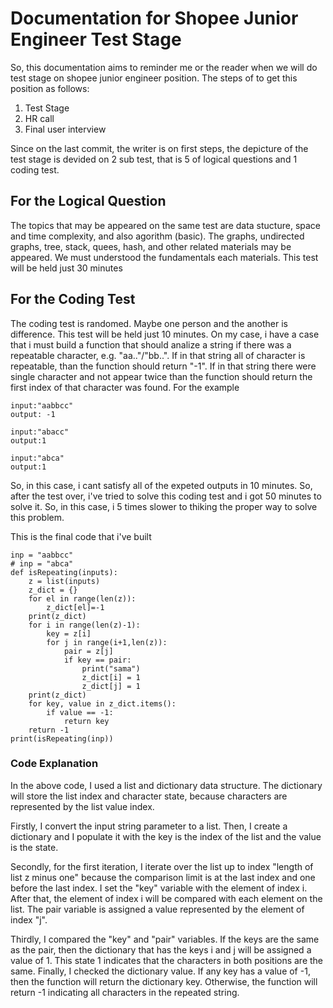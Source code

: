 # Documentation for Shopee Junior Engineer Test Stage

So, this documentation aims to reminder me or the reader when we will do test stage on shopee junior engineer position. The steps of to get this position as follows:
1. Test Stage
2. HR call
3. Final user interview

Since on the last commit, the writer is on first steps, the depicture of the test stage is devided on 2 sub test, that is 5 of logical questions and 1 coding test.

## For the Logical Question
The topics that may be appeared on the same test are data stucture, space and time complexity, and also agorithm (basic). The graphs, undirected graphs, tree, stack, quees, hash, and other related materials may be appeared. We must understood the fundamentals each materials. This test will be held just 30 minutes

## For the Coding Test
The coding test is randomed. Maybe one person and the another is difference. This test will be held just 10 minutes. On my case, i have a case that i must build a function that should analize a string if there was a repeatable character, e.g. "aa.."/"bb..". If in that string all of character is repeatable, than the function should return "-1". If in that string there were single character and not appear twice than the function should return the first index of that character was found.
For the example
```
input:"aabbcc"
output: -1

input:"abacc"
output:1

input:"abca"
output:1
```
So, in this case, i cant satisfy all of the expeted outputs in 10 minutes. So, after the test over, i've tried to solve this coding test and i got 50 minutes to solve it. So, in this case, i 5 times slower to thiking the proper way to solve this problem.

This is the final code that i've built
```
inp = "aabbcc"
# inp = "abca"
def isRepeating(inputs):
    z = list(inputs)
    z_dict = {}
    for el in range(len(z)):
        z_dict[el]=-1
    print(z_dict)
    for i in range(len(z)-1):
        key = z[i]
        for j in range(i+1,len(z)):
            pair = z[j]
            if key == pair:
                print("sama")
                z_dict[i] = 1
                z_dict[j] = 1  
    print(z_dict)       
    for key, value in z_dict.items():
        if value == -1:
            return key 
    return -1
print(isRepeating(inp))
```
### Code Explanation
In the above code, I used a list and dictionary data structure. The dictionary will store the list index and character state, because characters are represented by the list value index.

Firstly, I convert the input string parameter to a list. Then, I create a dictionary and I populate it with the key is the index of the list and the value is the state.

Secondly, for the first iteration, I iterate over the list up to index "length of list z minus one" because the comparison limit is at the last index and one before the last index. I set the "key" variable with the element of index i. After that, the element of index i will be compared with each element on the list. The pair variable is assigned a value represented by the element of index "j".

Thirdly, I compared the "key" and "pair" variables. If the keys are the same as the pair, then the dictionary that has the keys i and j will be assigned a value of 1. This state 1 indicates that the characters in both positions are the same.
Finally, I checked the dictionary value. If any key has a value of -1, then the function will return the dictionary key. Otherwise, the function will return -1 indicating all characters in the repeated string.
